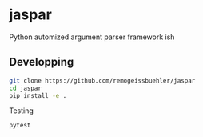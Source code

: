 # jaspar
Python automized argument parser framework ish 



## Developping
```bash
git clone https://github.com/remogeissbuehler/jaspar
cd jaspar
pip install -e .
```

Testing
```bash
pytest
```
